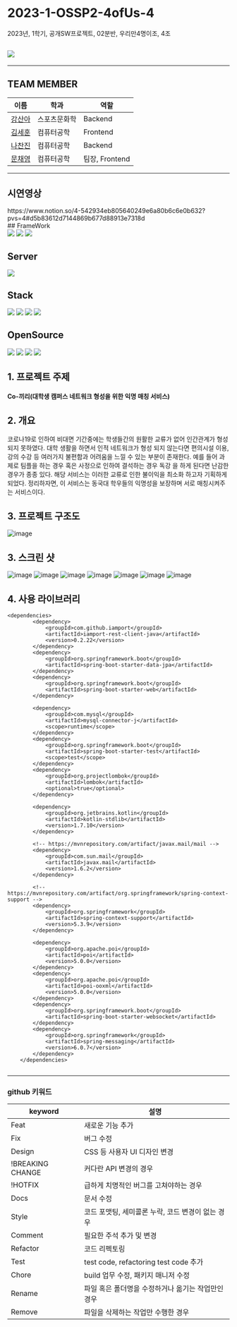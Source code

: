 # 2023-1-OSSP2-4ofUs-4
2023년, 1학기, 공개SW프로젝트, 02분반, 우리만4명이조, 4조

## <div><img src="https://capsule-render.vercel.app/api?type=waving&color=auto&height=200&section=header&text=Co-kkiri&fontSize=90" /></div>

- - - - - - - - - - - - - - - -


## TEAM MEMBER
|이름|학과|역할|
|----|---|---|
|[강산아](https://github.com/gsandoo)|스포츠문화학|Backend|
|[김세훈](https://github.com/khoon9)|컴퓨터공학|Frontend|
|[나찬진](https://github.com/ckswls56)|컴퓨터공학|Backend|
|[문채영](https://github.com/bbabbi)|컴퓨터공학|팀장, Frontend|


- - - - - - - - - - - - - - - - - - - - - - - - - - - -

## 시연영상
<div>https://www.notion.so/4-542934eb805640249e6a80b6c6e0b632?pvs=4#d5b83612d7144869b677d88913e7318d</div>
## FrameWork
<div>
    <img src="https://img.shields.io/badge/Vue.js-4FC08D?style=flat&logo=Vue.js&logoColor=white"/>
  	<img src="https://img.shields.io/badge/Java-007396?style=flat&logo=Java&logoColor=white" />
    <img src="https://img.shields.io/badge/Spring Boot-6DB33F?style=flat&logo=Spring Boot&logoColor=white" />
</div>  

## Server
<div>
    <img src="https://img.shields.io/badge/Amazon EC2-FF9900?style=flat&logo=amazonec2&logoColor=white"/>
</div>

## Stack
<div>
    <img src="https://img.shields.io/badge/CSS3-1572B6?style=flat&logo=CSS3&logoColor=white"/>
    <img src="https://img.shields.io/badge/SCSS-1867C0?style=flat&logo=CSS3&logoColor=white"/>
    <img src="https://img.shields.io/badge/JS-7DF1E?style=flat&logo=jss&logoColor=white"/>
    <img src="https://img.shields.io/badge/JPA-6DB33F?style=flat&logo=Spring Boot&logoColor=white" />
</div> 

## OpenSource
<div>
    <img src="https://img.shields.io/badge/STMP-FC7E0F?style=flat&logo=SMTP&logoColor=white"/>
    <img src="https://img.shields.io/badge/IamPort-49BDA5?style=flat&logo=IamPort&logoColor=white"/>
    <img src="https://img.shields.io/badge/SSE-F43E37?style=flat&logo=SSE&logoColor=white"/>
    <img src="https://img.shields.io/badge/WebSocket-010101?style=flat&logo=socketdotio&logoColor=white"/>
</div>


## 1. 프로젝트 주제
<div>
<h4> Co-끼리(대학생 캠퍼스 네트워크 형성을 위한 익명 매칭 서비스)
</div>

## 2. 개요
<p>
        코로나19로 인하여 비대면 기간중에는 학생들간의 원활한 교류가 없어 인간관계가 형성되지 못하였다. 대학 생활을 하면서 인적 네트워크가 형성 되지 않는다면 편의시설 이용, 강의 수강 등  여러가지 불편함과 어려움을 느낄 수 있는 부분이 존재한다. 예를 들어 과제로 팀플을 하는 경우 혹은 사정으로 인하여 결석하는 경우 독강 을 하게 된다면 난감한 경우가 종종 있다. 해당 서비스는 이러한 교류로 인한 불이익을 최소화 하고자 기획하게 되었다.
정리하자면, 이 서비스는 동국대 학우들의 익명성을 보장하며 서로 매칭시켜주는 서비스이다.

</p>


## 3. 프로젝트 구조도

![image](https://github.com/CSID-DGU/2023-1-OSSP2-4ofUs-4/assets/98865571/d9b5fcb4-a582-4026-8b10-3d1e0a7d02b6)


## 3. 스크린 샷

![image](https://github.com/CSID-DGU/2023-1-OSSP2-4ofUs-4/assets/98865571/2d159f13-3367-4672-966b-033666c51681)
![image](https://github.com/CSID-DGU/2023-1-OSSP2-4ofUs-4/assets/98865571/eb39988a-7837-4d56-8a78-5c44343be0e2)
![image](https://github.com/CSID-DGU/2023-1-OSSP2-4ofUs-4/assets/98865571/1cb05a9a-abcb-4293-b739-138de4f9b53c)
![image](https://github.com/CSID-DGU/2023-1-OSSP2-4ofUs-4/assets/98865571/0e0b226b-5607-4cbb-933e-f19451d6d23f)
![image](https://github.com/CSID-DGU/2023-1-OSSP2-4ofUs-4/assets/98865571/d7faa440-4ed0-4643-9196-84159ba47cc8)
![image](https://github.com/CSID-DGU/2023-1-OSSP2-4ofUs-4/assets/98865571/653836ea-cb5f-4bbd-826f-1b9c77dfa780)
![image](https://github.com/CSID-DGU/2023-1-OSSP2-4ofUs-4/assets/98865571/feeb9b58-eb8c-41a2-87e3-c1585806dc7e)


## 4. 사용 라이브러리

``` 
<dependencies>
		<dependency>
			<groupId>com.github.iamport</groupId>
			<artifactId>iamport-rest-client-java</artifactId>
			<version>0.2.22</version>
		</dependency>
		<dependency>
			<groupId>org.springframework.boot</groupId>
			<artifactId>spring-boot-starter-data-jpa</artifactId>
		</dependency>
		<dependency>
			<groupId>org.springframework.boot</groupId>
			<artifactId>spring-boot-starter-web</artifactId>
		</dependency>

		<dependency>
			<groupId>com.mysql</groupId>
			<artifactId>mysql-connector-j</artifactId>
			<scope>runtime</scope>
		</dependency>
		<dependency>
			<groupId>org.springframework.boot</groupId>
			<artifactId>spring-boot-starter-test</artifactId>
			<scope>test</scope>
		</dependency>
		<dependency>
			<groupId>org.projectlombok</groupId>
			<artifactId>lombok</artifactId>
			<optional>true</optional>
		</dependency>

		<dependency>
			<groupId>org.jetbrains.kotlin</groupId>
			<artifactId>kotlin-stdlib</artifactId>
			<version>1.7.10</version>
		</dependency>

		<!-- https://mvnrepository.com/artifact/javax.mail/mail -->
		<dependency>
			<groupId>com.sun.mail</groupId>
			<artifactId>javax.mail</artifactId>
			<version>1.6.2</version>
		</dependency>

		<!-- https://mvnrepository.com/artifact/org.springframework/spring-context-support -->
		<dependency>
			<groupId>org.springframework</groupId>
			<artifactId>spring-context-support</artifactId>
			<version>5.3.9</version>
		</dependency>

		<dependency>
			<groupId>org.apache.poi</groupId>
			<artifactId>poi</artifactId>
			<version>5.0.0</version>
		</dependency>
		<dependency>
			<groupId>org.apache.poi</groupId>
			<artifactId>poi-ooxml</artifactId>
			<version>5.0.0</version>
		</dependency>
        <dependency>
            <groupId>org.springframework.boot</groupId>
            <artifactId>spring-boot-starter-websocket</artifactId>
        </dependency>
        <dependency>
            <groupId>org.springframework</groupId>
            <artifactId>spring-messaging</artifactId>
            <version>6.0.7</version>
        </dependency>
    </dependencies>    
    
```


--------------------------------------------------------------------------------------------
  ### github 키워드

|keyword|설명|
|----|---|
|Feat|새로운 기능 추가|
|Fix|버그 수정|
|Design|CSS 등 사용자 UI 디자인 변경|
|!BREAKING CHANGE|커다란 API 변경의 경우|
|!HOTFIX|급하게 치명적인 버그를 고쳐야하는 경우|
|Docs|문서 수정|
|Style|코드 포맷팅, 세미콜론 누락, 코드 변경이 없는 경우|
|Comment|필요한 주석 추가 및 변경|
|Refactor|코드 리펙토링|
|Test|test code, refactoring test code 추가|
|Chore|build 업무 수정, 패키지 매니저 수정|
|Rename|파일 혹은 폴더명을 수정하거나 옮기는 작업만인 경우|
|Remove|파일을 삭제하는 작업만 수행한 경우|
